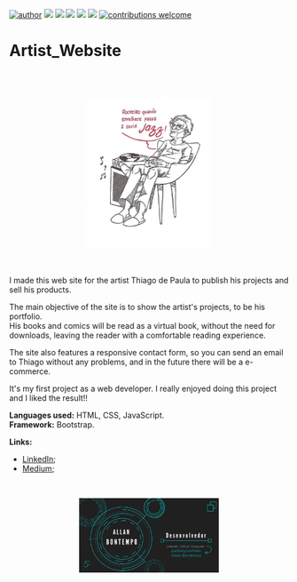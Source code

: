 [![author](https://img.shields.io/badge/author-AllanBontempo-red.svg)](https://www.linkedin.com/in/rafael-n-duarte/) [![](https://img.shields.io/badge/language-JavaScript-blue.svg)](https://www.python.org/downloads/release/python-365/) [![](https://img.shields.io/badge/language-HTML-blue.svg)](https://www.python.org/downloads/release/python-365/) [![](https://img.shields.io/badge/language-CSS-blue.svg)](https://www.python.org/downloads/release/python-365/) [![](https://img.shields.io/badge/language-PHP-blue.svg)](https://www.python.org/downloads/release/python-365/) [![](https://img.shields.io/badge/framework-Bootstrap-Coral.svg)](https://www.python.org/downloads/release/python-365/) [![contributions welcome](https://img.shields.io/badge/contributions-welcome-brightgreen.svg?style=flat)
](https://github.com/AllanBontempo/Artistic_Website/issues)


# Artist_Website

<br>
<br>

<p align="center">
  <img src="data/banner-thiago.jpg" width=45%>
</p>

<br>


I made this web site for the artist Thiago de Paula to publish his projects and sell his products.

The main objective of the site is to show the artist's projects, to be his portfolio.<br>
His books and comics will be read as a virtual book, without the need for downloads, leaving the reader with a comfortable reading experience.

The site also features a responsive contact form, so you can send an email to Thiago without any problems, and in the future there will be a e-commerce.


It's my first project as a web developer. I really enjoyed doing this project and I liked the result!! 


**Languages used:** HTML, CSS, JavaScript. 
<br>
**Framework:** Bootstrap.


**Links:**
* [LinkedIn](https://www.linkedin.com/in/allan-bontempo-168721130/);
* [Medium](https://medium.com/@allanbt);

<br>


<p align="center">
  <img src="data/banner.png" width=50% >
</p>




